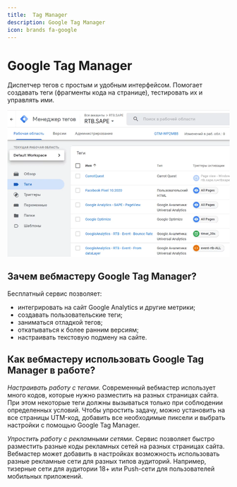 ```yaml
---
title:  Tag Manager
description: Google Tag Manager
icon: brands fa-google
---
```


# Google Tag Manager

Диспетчер тегов с простым и удобным интерфейсом. Помогает создавать теги (фрагменты кода на странице), тестировать их и управлять ими.

![Пример](./tag-manager-1.webp)

## Зачем вебмастеру Google Tag Manager?

Бесплатный сервис позволяет:

* интегрировать на сайт Google Analytics и другие метрики;
* создавать пользовательские теги;
* заниматься отладкой тегов;
* откатываться к более ранним версиям;
* настраивать текстовую подмену на сайте.

## Как вебмастеру использовать Google Tag Manager в работе?

*Настраивать работу с тегами.* Современный вебмастер использует много кодов, которые нужно разместить на разных страницах сайта. При этом некоторые теги должны вызываться только при соблюдении определенных условий. Чтобы упростить задачу, можно установить на все страницы UTM-код, добавить все необходимые пиксели и выбрать настройки с помощью Google Tag Manager.

*Упростить работу с рекламными сетями.* Сервис позволяет быстро разместить разные коды рекламных сетей на разных страницах сайта. Вебмастер может добавить в настройках возможность использовать разные рекламные сети для разных типов аудиторий. Например, тизерные сети для аудитории 18+ или Push-сети для пользователей мобильных приложений.
